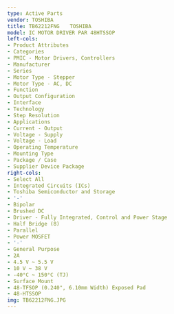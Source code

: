 ```yaml
---
type: Active Parts
vendor: TOSHIBA
title: TB62212FNG　　TOSHIBA
model: IC MOTOR DRIVER PAR 48HTSSOP
left-cols:
- Product Attributes
- Categories
- PMIC - Motor Drivers, Controllers
- Manufacturer
- Series
- Motor Type - Stepper
- Motor Type - AC, DC
- Function
- Output Configuration
- Interface
- Technology
- Step Resolution
- Applications
- Current - Output
- Voltage - Supply
- Voltage - Load
- Operating Temperature
- Mounting Type
- Package / Case
- Supplier Device Package
right-cols:
- Select All
- Integrated Circuits (ICs)
- Toshiba Semiconductor and Storage
- '-'
- Bipolar
- Brushed DC
- Driver - Fully Integrated, Control and Power Stage
- Half Bridge (8)
- Parallel
- Power MOSFET
- '-'
- General Purpose
- 2A
- 4.5 V ~ 5.5 V
- 10 V ~ 38 V
- -40°C ~ 150°C (TJ)
- Surface Mount
- 48-TFSOP (0.240", 6.10mm Width) Exposed Pad
- 48-HTSSOP
img: TB62212FNG.JPG
---
```

